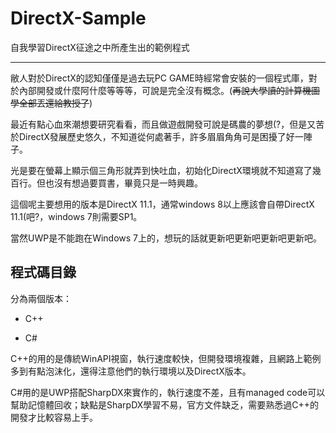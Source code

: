 # DirectX-Sample
自我學習DirectX征途之中所產生出的範例程式

------

敝人對於DirectX的認知僅僅是過去玩PC GAME時經常會安裝的一個程式庫，對於內部開發或什麼阿什麼等等等，可說是完全沒有概念。(~~再說大學讀的計算機圖學全部丟還給教授了~~)

最近有點心血來潮想要研究看看，而且做遊戲開發可說是碼農的夢想(?，但是又苦於DirectX發展歷史悠久，不知道從何處著手，許多眉眉角角可是困擾了好一陣子。

光是要在螢幕上顯示個三角形就弄到快吐血，初始化DirectX環境就不知道寫了幾百行。但也沒有想過要買書，畢竟只是一時興趣。

這個呢主要想用的版本是DirectX 11.1，通常windows 8以上應該會自帶DirectX 11.1(吧?，windows 7則需要SP1。

當然UWP是不能跑在Windows 7上的，想玩的話就更新吧更新吧更新吧更新吧。

## 程式碼目錄

分為兩個版本：

- C++

- C#

C++的用的是傳統WinAPI視窗，執行速度較快，但開發環境複雜，且網路上範例多到有點泡沫化，還得注意他們的執行環境以及DirectX版本。

C#用的是UWP搭配SharpDX來實作的，執行速度不差，且有managed code可以幫助記憶體回收；缺點是SharpDX學習不易，官方文件缺乏，需要熟悉過C++的開發才比較容易上手。

